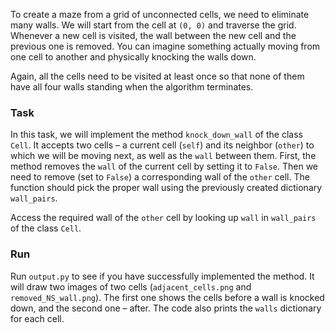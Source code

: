 To create a maze from a grid of unconnected cells, we need to eliminate many walls.
We will start from the cell at <code><span style="white-space: nowrap">(0, 0)</span></code> and traverse the grid. Whenever a new cell is 
visited, the wall between the new cell and the previous one is removed. You can imagine 
something actually moving from one cell to another and physically knocking the walls down.

Again, all the cells need to be visited at least once so that none of them have 
all four walls standing when the algorithm terminates.

### Task

In this task, we will implement the method `knock_down_wall` of the class `Cell`. It 
accepts two cells – a current cell (`self`) and its neighbor (`other`) to which we will be 
moving next, as well as the `wall` between them. First, the method removes the `wall` of 
the current cell by setting it to `False`. Then we need to remove (set to `False`) a 
corresponding wall of the `other` cell. The function should pick the proper wall using 
the previously created dictionary `wall_pairs`.

<div class='hint'>Access the required wall of the <code>other</code> cell by looking up 
<code>wall</code> in <code>wall_pairs</code> of the class <code>Cell</code>.</hint>

### Run
Run `output.py` to see if you have successfully implemented the method. It will draw 
two images of two cells (`adjacent_cells.png` and `removed_NS_wall.png`). The first 
one shows the cells before a wall is knocked down, and the second one – after. The code 
also prints the `walls` dictionary for each cell.

